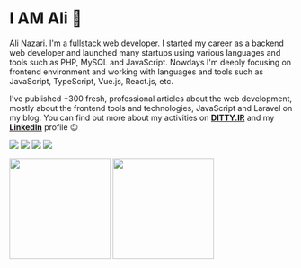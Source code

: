 # I AM Ali 👋
Ali Nazari. I'm a fullstack web developer. I started my career as a backend web developer and launched
many startups using various languages and tools such as PHP, MySQL and JavaScript.
Nowdays I'm deeply focusing on frontend environment and working with languages and tools such as JavaScript, TypeScript, Vue.js, React.js, etc.

I've published +300 fresh, professional articles about the web development, mostly about the frontend tools and technologies, JavaScript and Laravel on my blog.
You can find out more about my activities on **[DITTY.IR](https://ditty.ir)** and my **[LinkedIn](https://www.linkedin.com/in/alinazari11/)** profile 😉

[![](https://img.shields.io/badge/linkedin-f0f0f0?&style=for-the-badge&logo=linkedin&logoColor=white&color=0e76a8)](https://www.linkedin.com/in/alinazari11/)
[![](https://img.shields.io/badge/telegram-f0f0f0?&style=for-the-badge&logoColor=white&logo=telegram)](https://t.me/ditty_ir)
[![](https://img.shields.io/badge/gmail-f0f0f0?&style=for-the-badge&logo=gmail&logoColor=white&color=ea4335)](mailto:alinazari.7321@gmail.com) 
[![](https://img.shields.io/badge/personal%20blog-f0f0f0?&style=for-the-badge&logoColor=white&color=000000)](https://ditty.ir) 

<img src="https://github-readme-stats.vercel.app/api?username=alin11&theme=algolia" height="180" /> <img src="https://github-readme-stats.vercel.app/api/top-langs/?username=alin11&layout=compact&theme=algolia" height="180" />
